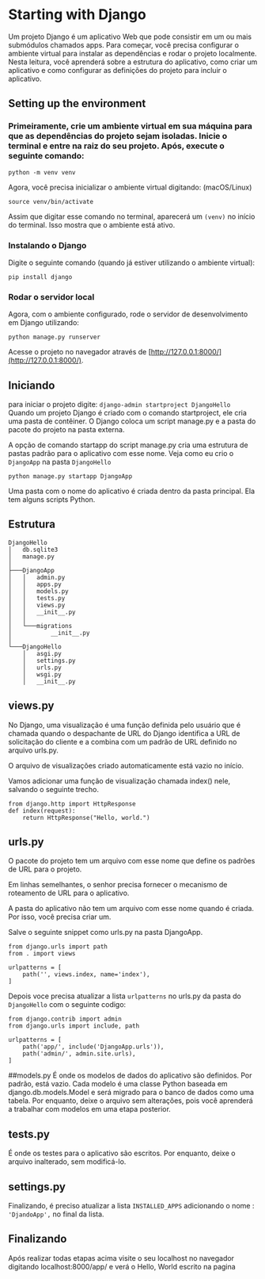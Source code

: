 # Starting with Django

Um projeto Django é um aplicativo Web que pode consistir em um ou mais submódulos chamados apps. Para começar, você precisa configurar o ambiente virtual para instalar as dependências e rodar o projeto localmente. Nesta leitura, você aprenderá sobre a estrutura do aplicativo, como criar um aplicativo e como configurar as definições do projeto para incluir o aplicativo.

## Setting up the environment

### Primeiramente, crie um ambiente virtual em sua máquina para que as dependências do projeto sejam isoladas. Inicie o terminal e entre na raiz do seu projeto. Após, execute o seguinte comando:

`python -m venv venv`

Agora, você precisa inicializar o ambiente virtual digitando: (macOS/Linux)

`source venv/bin/activate`

Assim que digitar esse comando no terminal, aparecerá um `(venv)` no início do terminal. Isso mostra que o ambiente está ativo.

### Instalando o Django

Digite o seguinte comando (quando já estiver utilizando o ambiente virtual):

`pip install django`

### Rodar o servidor local

Agora, com o ambiente configurado, rode o servidor de desenvolvimento em Django utilizando:

`python manage.py runserver`

Acesse o projeto no navegador através de [http://127.0.0.1:8000/](http://127.0.0.1:8000/).

## Iniciando

para iniciar o projeto digite:
`django-admin startproject DjangoHello`
Quando um projeto Django é criado com o comando startproject, ele cria uma pasta de contêiner. O Django coloca um script manage.py e a pasta do pacote do projeto na pasta externa.

A opção de comando startapp do script manage.py cria uma estrutura de pastas padrão para o aplicativo com esse nome.
Veja como eu crio o `DjangoApp` na pasta `DjangoHello`

`python manage.py startapp DjangoApp`

Uma pasta com o nome do aplicativo é criada dentro da pasta principal. Ela tem alguns scripts Python.

## Estrutura 
```
DjangoHello
│   db.sqlite3 
│   manage.py 
│ 
├───DjangoApp 
│   │   admin.py 
│   │   apps.py 
│   │   models.py 
│   │   tests.py 
│   │   views.py 
│   │   __init__.py 
│   │ 
│   └───migrations 
│           __init__.py 
│ 
└───DjangoHello 
    │   asgi.py 
    │   settings.py 
    │   urls.py 
    │   wsgi.py 
    │   __init__.py
```

## views.py
No Django, uma visualização é uma função definida pelo usuário que é chamada quando o despachante de URL do Django identifica a URL de solicitação do cliente e a combina com um padrão de URL definido no arquivo urls.py.

O arquivo de visualizações criado automaticamente está vazio no início.

Vamos adicionar uma função de visualização chamada index() nele, salvando o seguinte trecho.

```
from django.http import HttpResponse 
def index(request): 
    return HttpResponse("Hello, world.")
```

## urls.py
O pacote do projeto tem um arquivo com esse nome que define os padrões de URL para o projeto.

Em linhas semelhantes, o senhor precisa fornecer o mecanismo de roteamento de URL para o aplicativo.

A pasta do aplicativo não tem um arquivo com esse nome quando é criada. Por isso, você precisa criar um.

Salve o seguinte snippet como urls.py na pasta DjangoApp.

```
from django.urls import path 
from . import views 

urlpatterns = [ 
    path('', views.index, name='index'), 
]
```
Depois voce precisa atualizar a lista `urlpatterns` no urls.py da pasta do `DjangoHello` com o seguinte codigo:

```
from django.contrib import admin 
from django.urls import include, path 

urlpatterns = [ 
    path('app/', include('DjangoApp.urls')), 
    path('admin/', admin.site.urls), 
]
```
##models.py
É onde os modelos de dados do aplicativo são definidos. Por padrão, está vazio. Cada modelo é uma classe Python baseada em django.db.models.Model e será migrado para o banco de dados como uma tabela. Por enquanto, deixe o arquivo sem alterações, pois você aprenderá a trabalhar com modelos em uma etapa posterior.

## tests.py
É onde os testes para o aplicativo são escritos. Por enquanto, deixe o arquivo inalterado, sem modificá-lo.

## settings.py 
Finalizando, é preciso atualizar a lista `INSTALLED_APPS` adicionando o nome : `'DjandoApp',` no final da lista.

## Finalizando

Após realizar todas etapas acima visite o seu localhost no navegador digitando localhost:8000/app/
e verá o Hello, World escrito na pagina
